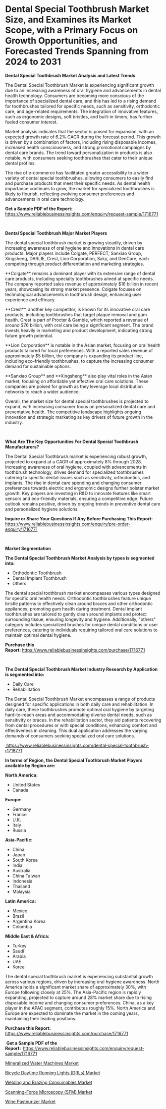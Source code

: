 <p><h1>Dental Special Toothbrush Market Size, and Examines its Market Scope, with a Primary Focus on Growth Opportunities, and Forecasted Trends Spanning from 2024 to 2031</h1></p><p><strong>Dental Special Toothbrush Market Analysis and Latest Trends</strong></p>
<p><p>The Dental Special Toothbrush Market is experiencing significant growth due to an increasing awareness of oral hygiene and advancements in dental health technology. Consumers are becoming more conscious of the importance of specialized dental care, and this has led to a rising demand for toothbrushes tailored for specific needs, such as sensitivity, orthodontic care, and age-related requirements. The integration of innovative features, such as ergonomic designs, soft bristles, and built-in timers, has further fueled consumer interest.</p><p>Market analysis indicates that the sector is poised for expansion, with an expected growth rate of 6.2% CAGR during the forecast period. This growth is driven by a combination of factors, including rising disposable incomes, increased health consciousness, and strong promotional campaigns by dental care brands. The trend toward personalization in products is also notable, with consumers seeking toothbrushes that cater to their unique dental profiles.</p><p>The rise of e-commerce has facilitated greater accessibility to a wider variety of dental special toothbrushes, allowing consumers to easily find and purchase products that meet their specific needs. As dental health importance continues to grow, the market for specialized toothbrushes is likely to flourish, reflecting evolving consumer preferences and advancements in oral care technology.</p></p>
<p><strong>Get a Sample PDF of the Report:&nbsp;</strong> <a href="https://www.reliablebusinessinsights.com/enquiry/request-sample/1716771?utm_campaign=1454&utm_medium=2&utm_source=Github&utm_content=ia&utm_term=10102024&utm_id=dental-special-toothbrush">https://www.reliablebusinessinsights.com/enquiry/request-sample/1716771</a></p>
<p>&nbsp;</p>
<p><strong>Dental Special Toothbrush Major Market Players</strong></p>
<p><p>The dental special toothbrush market is growing steadily, driven by increasing awareness of oral hygiene and innovations in dental care products. Major players include Colgate, PERFECT, Sanxiao Group, Xingsheng, DARLIE, Crest, Lion Corporation, Saky, and DenCare, each competing through product differentiation and marketing strategies.</p><p>**Colgate** remains a dominant player with its extensive range of dental care products, including specialty toothbrushes aimed at specific needs. The company reported sales revenue of approximately $16 billion in recent years, showcasing its strong market presence. Colgate focuses on technological advancements in toothbrush design, enhancing user experience and efficacy.</p><p>**Crest**, another key competitor, is known for its innovative oral care products, including toothbrushes that target plaque removal and gum health. Crest is part of Procter & Gamble, which reported a revenue of around $76 billion, with oral care being a significant segment. The brand invests heavily in marketing and product development, indicating strong future growth potential.</p><p>**Lion Corporation** is notable in the Asian market, focusing on oral health products tailored for local preferences. With a reported sales revenue of approximately $5 billion, the company is expanding its product line, including eco-friendly toothbrushes, to capture the increasing consumer demand for sustainable options.</p><p>**Sanxiao Group** and **Xingsheng** also play vital roles in the Asian market, focusing on affordable yet effective oral care solutions. These companies are poised for growth as they leverage local distribution networks to reach a wider audience.</p><p>Overall, the market size for dental special toothbrushes is projected to expand, with increasing consumer focus on personalized dental care and preventative health. The competitive landscape highlights ongoing innovation and strategic marketing as key drivers of future growth in the industry.</p></p>
<p>&nbsp;</p>
<p><strong>What Are The Key Opportunities For Dental Special Toothbrush Manufacturers?</strong></p>
<p><p>The Dental Special Toothbrush market is experiencing robust growth, projected to expand at a CAGR of approximately 8% through 2028. Increasing awareness of oral hygiene, coupled with advancements in toothbrush technology, drives demand for specialized toothbrushes catering to specific dental issues such as sensitivity, orthodontics, and implants. The rise in dental care spending and changing consumer preferences towards electric and ergonomic designs further bolster market growth. Key players are investing in R&D to innovate features like smart sensors and eco-friendly materials, ensuring a competitive edge. Future outlook remains positive, driven by ongoing trends in preventive dental care and personalized hygiene solutions.</p></p>
<p><strong>Inquire or Share Your Questions If Any Before Purchasing This Report:</strong> <a href="https://www.reliablebusinessinsights.com/enquiry/pre-order-enquiry/1716771?utm_campaign=1454&utm_medium=2&utm_source=Github&utm_content=ia&utm_term=10102024&utm_id=dental-special-toothbrush">https://www.reliablebusinessinsights.com/enquiry/pre-order-enquiry/1716771</a></p>
<p>&nbsp;</p>
<p><strong>Market Segmentation</strong></p>
<p><strong>The Dental Special Toothbrush Market Analysis by types is segmented into:</strong></p>
<p><ul><li>Orthodontic Toothbrush</li><li>Dental Implant Toothbrush</li><li>Others</li></ul></p>
<p><p>The dental special toothbrush market encompasses various types designed for specific oral health needs. Orthodontic toothbrushes feature unique bristle patterns to effectively clean around braces and other orthodontic appliances, promoting gum health during treatment. Dental implant toothbrushes are tailored to gently clean around implants and protect surrounding tissue, ensuring longevity and hygiene. Additionally, "others" category includes specialized brushes for unique dental conditions or user preferences, catering to individuals requiring tailored oral care solutions to maintain optimal dental hygiene.</p></p>
<p><strong>Purchase this Report:&nbsp;</strong><a href="https://www.reliablebusinessinsights.com/purchase/1716771?utm_campaign=1454&utm_medium=2&utm_source=Github&utm_content=ia&utm_term=10102024&utm_id=dental-special-toothbrush">https://www.reliablebusinessinsights.com/purchase/1716771</a></p>
<p>&nbsp;</p>
<p><strong>The Dental Special Toothbrush Market Industry Research by Application is segmented into:</strong></p>
<p><ul><li>Daily Care</li><li>Rehabilitation</li></ul></p>
<p><p>The Dental Special Toothbrush Market encompasses a range of products designed for specific applications in both daily care and rehabilitation. In daily care, these toothbrushes promote optimal oral hygiene by targeting hard-to-reach areas and accommodating diverse dental needs, such as sensitivity or braces. In the rehabilitation sector, they aid patients recovering from dental procedures or with special conditions, enhancing comfort and effectiveness in cleaning. This dual application addresses the varying demands of consumers seeking specialized oral care solutions.</p></p>
<p><a href="https://www.reliablebusinessinsights.com/dental-special-toothbrush-r1716771?utm_campaign=1454&utm_medium=2&utm_source=Github&utm_content=ia&utm_term=10102024&utm_id=dental-special-toothbrush">&nbsp;https://www.reliablebusinessinsights.com/dental-special-toothbrush-r1716771</a></p>
<p><strong>In terms of Region, the Dental Special Toothbrush Market Players available by Region are:</strong></p>
<p>
    <p> <strong> North America: </strong>
        <ul>
            <li>United States</li>
            <li>Canada</li>
        </ul>
        </p> 
    <p> <strong> Europe: </strong>
        <ul>
            <li>Germany</li>
            <li>France</li>
            <li>U.K.</li>
            <li>Italy</li>
            <li>Russia</li>
        </ul>
        </p> 
    <p> <strong> Asia-Pacific: </strong>
        <ul>
            <li>China</li>
            <li>Japan</li>
            <li>South Korea</li>
            <li>India</li>
            <li>Australia</li>
            <li>China Taiwan</li>
            <li>Indonesia</li>
            <li>Thailand</li>
            <li>Malaysia</li>
        </ul>
        </p> 
    <p> <strong> Latin America: </strong>
        <ul>
            <li>Mexico</li>
            <li>Brazil</li>
            <li>Argentina Korea</li>
            <li>Colombia</li>
        </ul>
        </p> 
    <p> <strong> Middle East & Africa: </strong>
        <ul>
            <li>Turkey</li>
            <li>Saudi</li>
            <li>Arabia</li>
            <li>UAE</li>
            <li>Korea</li>
        </ul>
    </p>
    </p>
<p><p>The dental special toothbrush market is experiencing substantial growth across various regions, driven by increasing oral hygiene awareness. North America holds a significant market share of approximately 30%, with Europe following closely at 25%. The Asia-Pacific region is rapidly expanding, projected to capture around 28% market share due to rising disposable income and changing consumer preferences. China, as a key player in the APAC segment, contributes roughly 15%. North America and Europe are expected to dominate the market in the coming years, maintaining their leading positions.</p></p>
<p><strong>Purchase this Report: </strong><a href="https://www.reliablebusinessinsights.com/purchase/1716771?utm_campaign=1454&utm_medium=2&utm_source=Github&utm_content=ia&utm_term=10102024&utm_id=dental-special-toothbrush">https://www.reliablebusinessinsights.com/purchase/1716771</a></p>
<p>&nbsp;<strong>Get a Sample PDF of the Report:&nbsp;&nbsp;</strong><a href="https://www.reliablebusinessinsights.com/enquiry/request-sample/1716771?utm_campaign=1454&utm_medium=2&utm_source=Github&utm_content=ia&utm_term=10102024&utm_id=dental-special-toothbrush">https://www.reliablebusinessinsights.com/enquiry/request-sample/1716771</a></p>
<p><strong></strong></p>
<p><p><a href="https://www.linkedin.com/pulse/mineralized-water-machines-industry-sector-new-technologies-market-cwvde?utm_campaign=1454&utm_medium=2&utm_source=Github&utm_content=ia&utm_term=10102024&utm_id=dental-special-toothbrush">Mineralized Water Machines Market</a></p><p><a href="https://www.linkedin.com/pulse/bicycle-daytime-running-lights-drls-market-investigation-industry-yxqmc?utm_campaign=1454&utm_medium=2&utm_source=Github&utm_content=ia&utm_term=10102024&utm_id=dental-special-toothbrush">Bicycle Daytime Running Lights (DRLs) Market</a></p><p><a href="https://github.com/NargisHussain432/Market-Research-Report-List-1/blob/main/welding-and-brazing-consumables-market.md?utm_campaign=1454&utm_medium=2&utm_source=Github&utm_content=ia&utm_term=10102024&utm_id=dental-special-toothbrush">Welding and Brazing Consumables Market</a></p><p><a href="https://www.linkedin.com/pulse/scanning-force-microscopy-sfm-industry-forecast-market-shifts-ykyze?utm_campaign=1454&utm_medium=2&utm_source=Github&utm_content=ia&utm_term=10102024&utm_id=dental-special-toothbrush">Scanning-Force Microscopy (SFM) Market</a></p><p><a href="https://www.linkedin.com/pulse/wine-pasteurizer-market-trends-focusing-insight-forecast-analysis-rxgye?utm_campaign=1454&utm_medium=2&utm_source=Github&utm_content=ia&utm_term=10102024&utm_id=dental-special-toothbrush">Wine Pasteurizer Market</a></p></p>